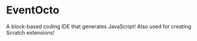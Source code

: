 # EventOcto
A block-based coding IDE that generates JavaScript! Also used for creating Scratch extensions!
